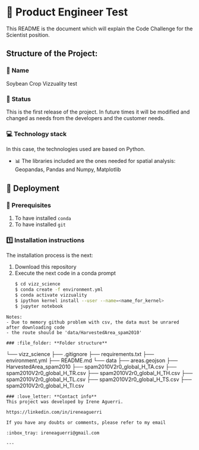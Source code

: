 # :beginner: Product Engineer Test
This README is the document which will explain the Code Challenge for the Scientist position.


## **Structure of the Project:**

### :raising_hand: **Name** 
Soybean Crop Vizzuality test

### :baby: **Status**
This is the first release of the project. In future times it will be modified and changed as needs from the developers and the customer needs.

### :computer: **Technology stack**
In this case, the technologies used are based on Python.

- :bar_chart: The libraries included are the ones needed for spatial analysis: Geopandas, Pandas and Numpy, Matplotlib

## :nut_and_bolt: **Deployment**
### :key: Prerequisites
1. To have installed `conda`
2. To have installed `git`

### :one: Installation instructions
The installation process is the next:

1. Download this repository
2. Execute the next code in a conda prompt
    ```sh
    $ cd vizz_science
    $ conda create -f environment.yml
    $ conda activate vizzuality
    $ ipython kernel install --user --name=<name_for_kernel>
    $ jupyter notebook
```
Notes:
- Due to memory github problem with csv, the data must be unrared after downloading code
- the route should be 'data/HarvestedArea_spam2010'

### :file_folder: **Folder structure**
```
└── vizz_science
    ├── .gitignore
    ├── requirements.txt
    ├── environment.yml
    ├── README.md
    └── data
        ├── areas.geojson
        ├── HarvestedArea_spam2010 
            ├── spam2010V2r0_global_H_TA.csv
            ├── spam2010V2r0_global_H_TR.csv
            ├── spam2010V2r0_global_H_TH.csv
            ├── spam2010V2r0_global_H_TL.csv
            ├── spam2010V2r0_global_H_TS.csv
            ├── spam2010V2r0_global_H_TI.csv            
```
### :love_letter: **Contact info**
This project was developed by Irene Aguerri.

https://linkedin.com/in/ireneaguerri

If you have any doubts or comments, please refer to my email

:inbox_tray: ireneaguerri@gmail.com

---
